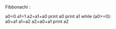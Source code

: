 Fibbonachi : 

a0=0
a1=1
a2=a1+a0
print a0
print a1
while (a0>=0):   
    a0=a1
    a1=a2
    a2=a0+a1
    print a2
